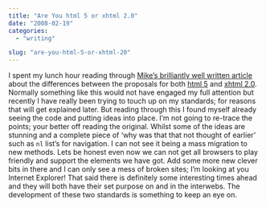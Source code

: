 ```yaml
---
title: "Are You html 5 or xhtml 2.0"
date: "2008-02-19"
categories: 
  - "writing"

slug: "are-you-html-5-or-xhtml-20"
---
```


I spent my lunch hour reading through [Mike’s brilliantly well written article](http://immike.net/blog/2008/02/06/xhtml-2-vs-html-5/) about the differences between the proposals for both [html 5](http://www.w3.org/html/wg/html5/) and [xhtml 2.0](http://www.w3.org/TR/xhtml2/). Normally something like this would not have engaged my full attention but recently I have really been trying to touch up on my standards; for reasons that will get explained later. But reading through this I found myself already seeing the code and putting ideas into place. I’m not going to re-trace the points; your better off reading the original. Whilst some of the ideas are stunning and a complete piece of ‘why was that that not thought of earlier’ such as `nl` list’s for navigation. I can not see it being a mass migration to new methods. Lets be honest even now we can not get all browsers to play friendly and support the elements we have got. Add some more new clever bits in there and I can only see a mess of broken sites; I’m looking at you Internet Explorer! That said there is definitely some interesting times ahead and they will both have their set purpose on and in the interwebs. The development of these two standards is something to keep an eye on.
